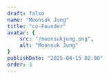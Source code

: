 ```yaml
---
draft: false
name: "Moonsuk Jung"
title: "co-Founder"
avatar: {
    src: "/moonsukjung.png",
    alt: "Moonsuk Jung"
}
publishDate: "2025-04-15 02:00"
order: 3
---
```

